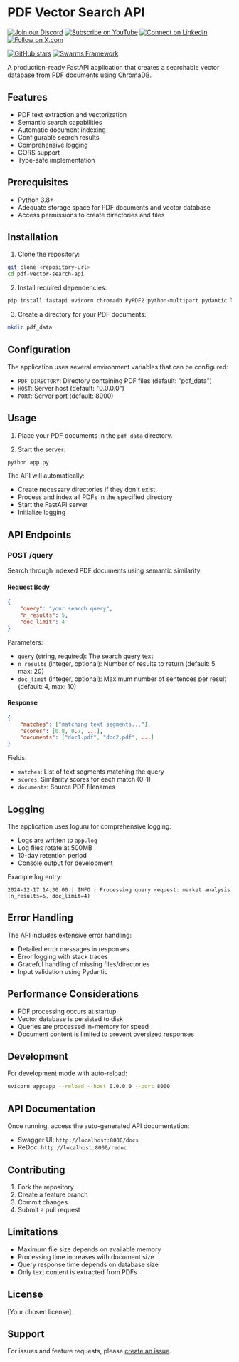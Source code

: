
# PDF Vector Search API


[![Join our Discord](https://img.shields.io/badge/Discord-Join%20our%20server-5865F2?style=for-the-badge&logo=discord&logoColor=white)](https://discord.gg/agora-999382051935506503) [![Subscribe on YouTube](https://img.shields.io/badge/YouTube-Subscribe-red?style=for-the-badge&logo=youtube&logoColor=white)](https://www.youtube.com/@kyegomez3242) [![Connect on LinkedIn](https://img.shields.io/badge/LinkedIn-Connect-blue?style=for-the-badge&logo=linkedin&logoColor=white)](https://www.linkedin.com/in/kye-g-38759a207/) [![Follow on X.com](https://img.shields.io/badge/X.com-Follow-1DA1F2?style=for-the-badge&logo=x&logoColor=white)](https://x.com/kyegomezb)


[![GitHub stars](https://img.shields.io/github/stars/The-Swarm-Corporation/Legal-Swarm-Template?style=social)](https://github.com/The-Swarm-Corporation/Legal-Swarm-Template)
[![Swarms Framework](https://img.shields.io/badge/Built%20with-Swarms-blue)](https://github.com/kyegomez/swarms)

A production-ready FastAPI application that creates a searchable vector database from PDF documents using ChromaDB.

## Features

- PDF text extraction and vectorization
- Semantic search capabilities
- Automatic document indexing
- Configurable search results
- Comprehensive logging
- CORS support
- Type-safe implementation

## Prerequisites

- Python 3.8+
- Adequate storage space for PDF documents and vector database
- Access permissions to create directories and files

## Installation

1. Clone the repository:
```bash
git clone <repository-url>
cd pdf-vector-search-api
```

2. Install required dependencies:
```bash
pip install fastapi uvicorn chromadb PyPDF2 python-multipart pydantic loguru
```

3. Create a directory for your PDF documents:
```bash
mkdir pdf_data
```

## Configuration

The application uses several environment variables that can be configured:

- `PDF_DIRECTORY`: Directory containing PDF files (default: "pdf_data")
- `HOST`: Server host (default: "0.0.0.0")
- `PORT`: Server port (default: 8000)

## Usage

1. Place your PDF documents in the `pdf_data` directory.

2. Start the server:
```bash
python app.py
```

The API will automatically:
- Create necessary directories if they don't exist
- Process and index all PDFs in the specified directory
- Start the FastAPI server
- Initialize logging

## API Endpoints

### POST /query

Search through indexed PDF documents using semantic similarity.

#### Request Body

```json
{
    "query": "your search query",
    "n_results": 5,
    "doc_limit": 4
}
```

Parameters:
- `query` (string, required): The search query text
- `n_results` (integer, optional): Number of results to return (default: 5, max: 20)
- `doc_limit` (integer, optional): Maximum number of sentences per result (default: 4, max: 10)

#### Response

```json
{
    "matches": ["matching text segments..."],
    "scores": [0.8, 0.7, ...],
    "documents": ["doc1.pdf", "doc2.pdf", ...]
}
```

Fields:
- `matches`: List of text segments matching the query
- `scores`: Similarity scores for each match (0-1)
- `documents`: Source PDF filenames

## Logging

The application uses loguru for comprehensive logging:

- Logs are written to `app.log`
- Log files rotate at 500MB
- 10-day retention period
- Console output for development

Example log entry:
```
2024-12-17 14:30:00 | INFO | Processing query request: market analysis (n_results=5, doc_limit=4)
```

## Error Handling

The API includes extensive error handling:

- Detailed error messages in responses
- Error logging with stack traces
- Graceful handling of missing files/directories
- Input validation using Pydantic

## Performance Considerations

- PDF processing occurs at startup
- Vector database is persisted to disk
- Queries are processed in-memory for speed
- Document content is limited to prevent oversized responses

## Development

For development mode with auto-reload:
```bash
uvicorn app:app --reload --host 0.0.0.0 --port 8000
```

## API Documentation

Once running, access the auto-generated API documentation:
- Swagger UI: `http://localhost:8000/docs`
- ReDoc: `http://localhost:8000/redoc`

## Contributing

1. Fork the repository
2. Create a feature branch
3. Commit changes
4. Submit a pull request

## Limitations

- Maximum file size depends on available memory
- Processing time increases with document size
- Query response time depends on database size
- Only text content is extracted from PDFs

## License

[Your chosen license]

## Support

For issues and feature requests, please [create an issue](your-issue-tracker-url).
